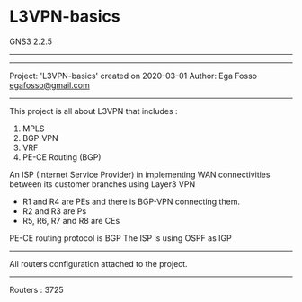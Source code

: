 # L3VPN-basics
GNS3 2.2.5
****************************************************
****************************************************
Project: 'L3VPN-basics' created on 2020-03-01
Author: Ega Fosso <egafosso@gmail.com>
****************************************************


This project is all about L3VPN that includes :

1. MPLS
2. BGP-VPN
3. VRF
4. PE-CE Routing (BGP)

An ISP (Internet Service Provider) in implementing WAN connectivities between its customer branches using Layer3 VPN
- R1 and R4 are PEs and there is BGP-VPN connecting them.
- R2 and R3 are Ps
- R5, R6, R7 and R8 are CEs

PE-CE routing protocol is BGP
The ISP is using OSPF as IGP


*****************************************************
All routers configuration attached to the project.
*****************************************************

Routers : 3725
